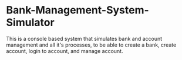 # Bank-Management-System-Simulator
This is a console based system that simulates bank and account management and all it's processes, to be able to create a bank, create account, login to account, and manage account.

